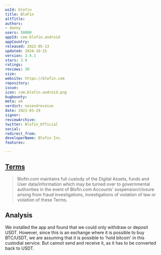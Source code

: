 ```yaml
---
wsId: blofin
title: BloFin
altTitle: 
authors:
- danny
users: 50000
appId: com.blofin.android
appCountry: 
released: 2022-05-13
updated: 2024-10-15
version: 3.4.1
stars: 3.9
ratings: 
reviews: 30
size: 
website: https://blofin.com
repository: 
issue: 
icon: com.blofin.android.png
bugbounty: 
meta: ok
verdict: nosendreceive
date: 2023-03-29
signer: 
reviewArchive: 
twitter: Blofin_Official
social: 
redirect_from: 
developerName: Blofin Inc.
features: 

---
```


## [Terms](https://blofin.com/terms) 

> Blofin.com maintains full custody of the Digital Assets, funds and User data/information which may be turned over to governmental authorities in the event of Blofin.com Accounts’ suspension/closure arising from fraud investigations, investigations of violation of law or violation of these Terms.

## Analysis 

We installed the app and found that we could only withdraw or deposit USDT. However, since this is an exchange where it is possible to buy BTC/USDT, we are assuming that it is possible to 'hold bitcoin' in this custodial service. But cannot send and receive it, as it has to be converted back to USDT.